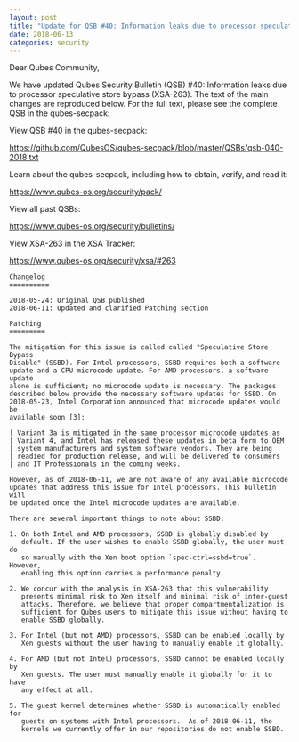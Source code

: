 ```yaml
---
layout: post
title: "Update for QSB #40: Information leaks due to processor speculative store bypass (XSA-263)"
date: 2018-06-13
categories: security
---
```


Dear Qubes Community,

We have updated Qubes Security Bulletin (QSB) #40: Information leaks due
to processor speculative store bypass (XSA-263). The text of the main
changes are reproduced below. For the full text, please see the complete
QSB in the qubes-secpack:

View QSB #40 in the qubes-secpack:

<https://github.com/QubesOS/qubes-secpack/blob/master/QSBs/qsb-040-2018.txt>

Learn about the qubes-secpack, including how to obtain, verify, and read
it:

<https://www.qubes-os.org/security/pack/>

View all past QSBs:

<https://www.qubes-os.org/security/bulletins/>

View XSA-263 in the XSA Tracker:

<https://www.qubes-os.org/security/xsa/#263>

```
Changelog
==========

2018-05-24: Original QSB published
2018-06-11: Updated and clarified Patching section

Patching
=========

The mitigation for this issue is called called "Speculative Store Bypass
Disable" (SSBD). For Intel processors, SSBD requires both a software
update and a CPU microcode update. For AMD processors, a software update
alone is sufficient; no microcode update is necessary. The packages
described below provide the necessary software updates for SSBD. On
2018-05-23, Intel Corporation announced that microcode updates would be
available soon [3]:

| Variant 3a is mitigated in the same processor microcode updates as
| Variant 4, and Intel has released these updates in beta form to OEM
| system manufacturers and system software vendors. They are being
| readied for production release, and will be delivered to consumers
| and IT Professionals in the coming weeks.

However, as of 2018-06-11, we are not aware of any available microcode
updates that address this issue for Intel processors. This bulletin will
be updated once the Intel microcode updates are available.

There are several important things to note about SSBD:

1. On both Intel and AMD processors, SSBD is globally disabled by
   default. If the user wishes to enable SSBD globally, the user must do
   so manually with the Xen boot option `spec-ctrl=ssbd=true`. However,
   enabling this option carries a performance penalty.

2. We concur with the analysis in XSA-263 that this vulnerability
   presents minimal risk to Xen itself and minimal risk of inter-guest
   attacks. Therefore, we believe that proper compartmentalization is
   sufficient for Qubes users to mitigate this issue without having to
   enable SSBD globally.

3. For Intel (but not AMD) processors, SSBD can be enabled locally by
   Xen guests without the user having to manually enable it globally.

4. For AMD (but not Intel) processors, SSBD cannot be enabled locally by
   Xen guests. The user must manually enable it globally for it to have
   any effect at all.

5. The guest kernel determines whether SSBD is automatically enabled for
   guests on systems with Intel processors.  As of 2018-06-11, the
   kernels we currently offer in our repositories do not enable SSBD.
```

